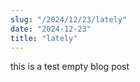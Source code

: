 ```yaml
---
slug: "/2024/12/23/lately"
date: "2024-12-23"
title: "lately"
---
```


this is a test empty blog post
